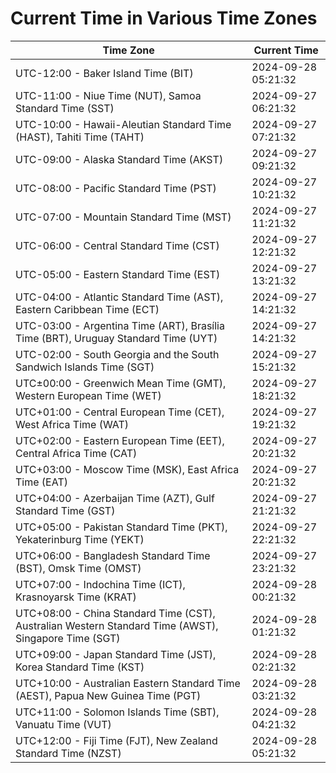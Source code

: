 # Current Time in Various Time Zones

| Time Zone | Current Time |
|-----------|--------------|
| UTC-12:00 - Baker Island Time (BIT) | 2024-09-28 05:21:32 |
| UTC-11:00 - Niue Time (NUT), Samoa Standard Time (SST) | 2024-09-27 06:21:32 |
| UTC-10:00 - Hawaii-Aleutian Standard Time (HAST), Tahiti Time (TAHT) | 2024-09-27 07:21:32 |
| UTC-09:00 - Alaska Standard Time (AKST) | 2024-09-27 09:21:32 |
| UTC-08:00 - Pacific Standard Time (PST) | 2024-09-27 10:21:32 |
| UTC-07:00 - Mountain Standard Time (MST) | 2024-09-27 11:21:32 |
| UTC-06:00 - Central Standard Time (CST) | 2024-09-27 12:21:32 |
| UTC-05:00 - Eastern Standard Time (EST) | 2024-09-27 13:21:32 |
| UTC-04:00 - Atlantic Standard Time (AST), Eastern Caribbean Time (ECT) | 2024-09-27 14:21:32 |
| UTC-03:00 - Argentina Time (ART), Brasília Time (BRT), Uruguay Standard Time (UYT) | 2024-09-27 14:21:32 |
| UTC-02:00 - South Georgia and the South Sandwich Islands Time (SGT) | 2024-09-27 15:21:32 |
| UTC±00:00 - Greenwich Mean Time (GMT), Western European Time (WET) | 2024-09-27 18:21:32 |
| UTC+01:00 - Central European Time (CET), West Africa Time (WAT) | 2024-09-27 19:21:32 |
| UTC+02:00 - Eastern European Time (EET), Central Africa Time (CAT) | 2024-09-27 20:21:32 |
| UTC+03:00 - Moscow Time (MSK), East Africa Time (EAT) | 2024-09-27 20:21:32 |
| UTC+04:00 - Azerbaijan Time (AZT), Gulf Standard Time (GST) | 2024-09-27 21:21:32 |
| UTC+05:00 - Pakistan Standard Time (PKT), Yekaterinburg Time (YEKT) | 2024-09-27 22:21:32 |
| UTC+06:00 - Bangladesh Standard Time (BST), Omsk Time (OMST) | 2024-09-27 23:21:32 |
| UTC+07:00 - Indochina Time (ICT), Krasnoyarsk Time (KRAT) | 2024-09-28 00:21:32 |
| UTC+08:00 - China Standard Time (CST), Australian Western Standard Time (AWST), Singapore Time (SGT) | 2024-09-28 01:21:32 |
| UTC+09:00 - Japan Standard Time (JST), Korea Standard Time (KST) | 2024-09-28 02:21:32 |
| UTC+10:00 - Australian Eastern Standard Time (AEST), Papua New Guinea Time (PGT) | 2024-09-28 03:21:32 |
| UTC+11:00 - Solomon Islands Time (SBT), Vanuatu Time (VUT) | 2024-09-28 04:21:32 |
| UTC+12:00 - Fiji Time (FJT), New Zealand Standard Time (NZST) | 2024-09-28 05:21:32 |
